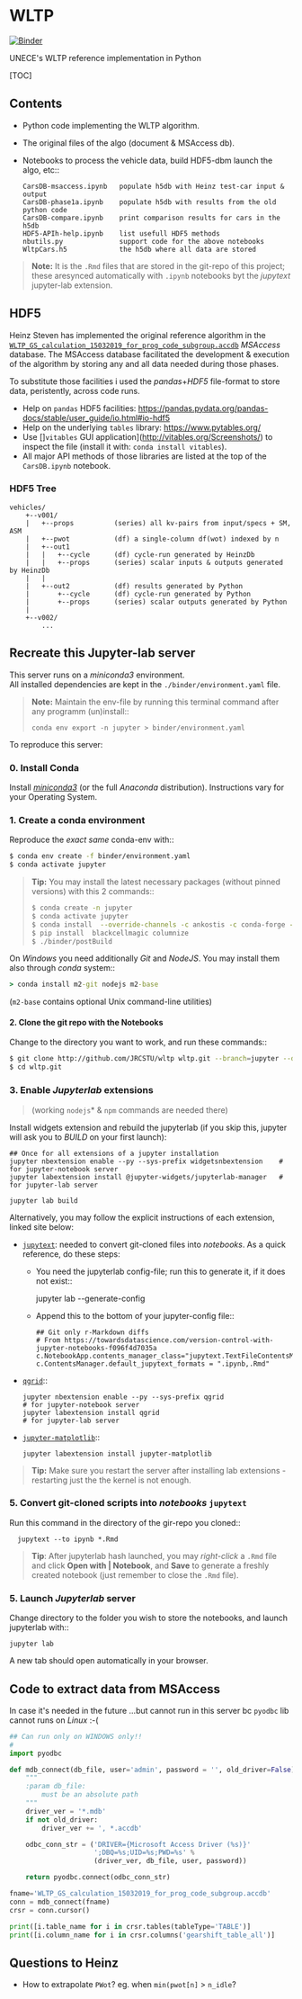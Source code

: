 # WLTP
[![Binder](https://mybinder.org/badge_logo.svg)](https://mybinder.org/v2/gh/JRCSTU/wltp/jupyter?filepath=CarsDB-msaccess.Rmd)

UNECE's WLTP reference implementation in Python


[TOC]

## Contents
- Python code implementing the WLTP algorithm.
- The original files of the algo (document & MSAccess db).
- Notebooks to process the vehicle data, build HDF5-dbm launch the algo, etc::

      CarsDB-msaccess.ipynb   populate h5db with Heinz test-car input & output 
      CarsDB-phase1a.ipynb    populate h5db with results from the old python code
      CarsDB-compare.ipynb    print comparison results for cars in the h5db
      HDF5-APIh-help.ipynb    list usefull HDF5 methods
      nbutils.py              support code for the above notebooks
      WltpCars.h5             the h5db where all data are stored
      
> **Note:**
> It is the `.Rmd` files that are stored in the git-repo of this project;
> these aresynced  automatically with `.ipynb` notebooks byt the *jupytext*
> jupyter-lab extension.


## HDF5
Heinz Steven has implemented the original reference algorithm in the [`WLTP_GS_calculation_15032019_for_prog_code_subgroup.accdb`](./WLTP_GS_calculation_15032019_for_prog_code_subgroup.accdb) *MSAccess* database.
The MSAccess database facilitated the development & execution of the algorithm 
by storing any and all data needed during those phases.

To substitute those facilities i used the *pandas*+*HDF5* file-format to store data, 
peristently, across code runs.

- Help on `pandas` HDF5 facilities: https://pandas.pydata.org/pandas-docs/stable/user_guide/io.html#io-hdf5
- Help on the underlying `tables` library: https://www.pytables.org/
- Use []`vitables` GUI application](http://vitables.org/Screenshots/)
  to inspect the file (install it with: `conda install vitables`). 
- All major API methods of those libraries are listed  at the top 
  of the `CarsDB.ipynb` notebook.

### HDF5 Tree
```
vehicles/
    +--v001/
    |   +--props          (series) all kv-pairs from input/specs + SM, ASM
    |   +--pwot           (df) a single-column df(wot) indexed by n
    |   +--out1
    |   |   +--cycle      (df) cycle-run generated by HeinzDb
    |   |   +--props      (series) scalar inputs & outputs generated by HeinzDb
    |   |
    |   +--out2           (df) results generated by Python
    |       +--cycle      (df) cycle-run generated by Python 
    |       +--props      (series) scalar outputs generated by Python
    |
    +--v002/
        ...
```

## Recreate this Jupyter-lab server
This server runs on a *miniconda3* environment.  
All installed dependencies are kept in the `./binder/environment.yaml` file.

> **Note:**
> Maintain the env-file by running this terminal command after any programm (un)install::
>     
>     conda env export -n jupyter > binder/environment.yaml 

To reproduce this server:

### 0. Install Conda
Install [*miniconda3*](https://docs.conda.io/en/latest/miniconda.html) 
(or the full *Anaconda* distribution).
   Instructions vary for your Operating System.

### 1. Create a conda environment
Reproduce the *exact same* conda-env with::

```bash
$ conda env create -f binder/environment.yaml
$ conda activate jupyter
```

> **Tip:**
> You may install the latest necessary packages (without pinned versions) 
> with this 2 commands::
> 
> ```bash
> $ conda create -n jupyter
> $ conda activate jupyter
> $ conda install  --override-channels -c ankostis -c conda-forge -c defaults pip  jupyterlab nodejs qgrid jupytext  scipy matplotlib ipympl seaborn black jsonschema==2.6.0 pytables h5py wltp xlrd pandalone sphinx ruamel.yaml xonsh
> $ pip install  blackcellmagic columnize
> $ ./binder/postBuild
> ```


On *Windows* you need additionally *Git* and *NodeJS*. 
You may install them also through *conda* system::

```bat
> conda install m2-git nodejs m2-base
```

(`m2-base` contains optional Unix command-line utilities)



#### 2. Clone the git repo with the Notebooks

Change to the directory you want to work, and run these commands::

```bash
$ git clone http://github.com/JRCSTU/wltp wltp.git --branch=jupyter --depth=1
$ cd wltp.git
```


### 3. Enable *Jupyterlab* extensions

> (working `nodejs`* & `npm` commands are needed there)

Install widgets extension and rebuild the jupyterlab
(if you skip this, jupyter will ask you to *BUILD* on your first launch):

    ## Once for all extensions of a jupyter installation
    jupyter nbextension enable --py --sys-prefix widgetsnbextension    # for jupyter-notebook server
    jupyter labextension install @jupyter-widgets/jupyterlab-manager   # for jupyter-lab server

    jupyter lab build

Alternatively, you may follow the explicit instructions of each extension,
linked site below:

- [`jupytext`](https://github.com/mwouts/jupytext): needed to convert git-cloned files into *notebooks*.
  As a quick reference, do these steps:

  - You need the jupyterlab config-file; run this to generate it, if it does not exist::

      jupyter lab --generate-config
  
  - Append this to the bottom of your jupyter-config file::
  
  
        ## Git only r-Markdown diffs
        # From https://towardsdatascience.com/version-control-with-jupyter-notebooks-f096f4d7035a
        c.NotebookApp.contents_manager_class="jupytext.TextFileContentsManager"
        c.ContentsManager.default_jupytext_formats = ".ipynb,.Rmd"

- [`qgrid`](https://github.com/quantopian/qgrid#installation)::

      jupyter nbextension enable --py --sys-prefix qgrid                 # for jupyter-notebook server
      jupyter labextension install qgrid                                 # for jupyter-lab server
      
- [`jupyter-matplotlib`](https://github.com/matplotlib/jupyter-matplotlib)::

      jupyter labextension install jupyter-matplotlib

> **Tip:**
> Make sure you restart the server after installing lab extensions - restarting 
> just the the kernel is not enough.


### 5. Convert git-cloned scripts into *notebooks* `jupytext`

Run this command in the directory of the gir-repo you cloned::

      jupytext --to ipynb *.Rmd

> **Tip**: 
> After jupyterlab hash launched, you may *right-click* a `.Rmd` file and 
> click **Open with | Notebook**, and **Save** to generate a freshly created notebook 
> (just remember to close the `.Rmd` file).


### 5. Launch *Jupyterlab* server
Change directory to the folder you wish to store the notebooks,
and launch jupyterlab with::

    jupyter lab

A new tab should open automatically in your browser.



## Code to extract data from MSAccess

In case it's needed in the future
...but cannot run in this server bc `pyodbc` lib cannot runs on *Linux* :-( 

```python
## Can run only on WINDOWS only!!
#
import pyodbc

def mdb_connect(db_file, user='admin', password = '', old_driver=False):
    """
    :param db_file:
        must be an absolute path
    """
    driver_ver = '*.mdb'
    if not old_driver:
        driver_ver += ', *.accdb'

    odbc_conn_str = ('DRIVER={Microsoft Access Driver (%s)}'
                     ';DBQ=%s;UID=%s;PWD=%s' %
                     (driver_ver, db_file, user, password))

    return pyodbc.connect(odbc_conn_str)

fname='WLTP_GS_calculation_15032019_for_prog_code_subgroup.accdb'
conn = mdb_connect(fname)
crsr = conn.cursor()

print([i.table_name for i in crsr.tables(tableType='TABLE')]
print([i.column_name for i in crsr.columns('gearshift_table_all')]
```

## Questions to Heinz

- How to extrapolate `PWot`?  eg. when `min(pwot[n]` > `n_idle`?
